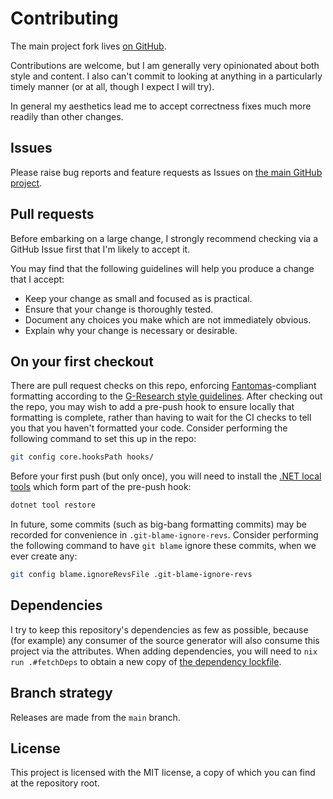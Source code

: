 # Contributing

The main project fork lives [on GitHub](https://github.com/Smaug123/WoofWare.Myriad).

Contributions are welcome, but I am generally very opinionated about both style and content.
I also can't commit to looking at anything in a particularly timely manner (or at all, though I expect I will try).

In general my aesthetics lead me to accept correctness fixes much more readily than other changes.

## Issues

Please raise bug reports and feature requests as Issues on [the main GitHub project](https://github.com/Smaug123/WoofWare.Myriad/issues).

## Pull requests

Before embarking on a large change, I strongly recommend checking via a GitHub Issue first that I'm likely to accept it.

You may find that the following guidelines will help you produce a change that I accept:

* Keep your change as small and focused as is practical.
* Ensure that your change is thoroughly tested.
* Document any choices you make which are not immediately obvious.
* Explain why your change is necessary or desirable.

## On your first checkout

There are pull request checks on this repo, enforcing [Fantomas](https://github.com/fsprojects/fantomas/)-compliant formatting according to the [G-Research style guidelines](https://github.com/G-Research/fsharp-formatting-conventions/).
After checking out the repo, you may wish to add a pre-push hook to ensure locally that formatting is complete, rather than having to wait for the CI checks to tell you that you haven't formatted your code.
Consider performing the following command to set this up in the repo:
```bash
git config core.hooksPath hooks/
```
Before your first push (but only once), you will need to install the [.NET local tools](https://docs.microsoft.com/en-us/dotnet/core/tools/local-tools-how-to-use) which form part of the pre-push hook:
```bash
dotnet tool restore
```

In future, some commits (such as big-bang formatting commits) may be recorded for convenience in `.git-blame-ignore-revs`.
Consider performing the following command to have `git blame` ignore these commits, when we ever create any:
```bash
git config blame.ignoreRevsFile .git-blame-ignore-revs
```

## Dependencies

I try to keep this repository's dependencies as few as possible, because (for example) any consumer of the source generator will also consume this project via the attributes.
When adding dependencies, you will need to `nix run .#fetchDeps` to obtain a new copy of [the dependency lockfile](./nix/deps.nix).

## Branch strategy

Releases are made from the `main` branch.

## License

This project is licensed with the MIT license, a copy of which you can find at the repository root.
